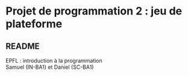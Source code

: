 Projet de programmation 2 : jeu de plateforme
=============================================
README
------
EPFL : introduction à la programmation  
Samuel (IN-BA1) et Daniel (SC-BA1)
